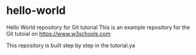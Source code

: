 # hello-world
Hello World repository for Git tutorial
This is an example repository for the Git tutoial on https://www.w3schools.com

This repository is built step by step in the tutorial.ya

